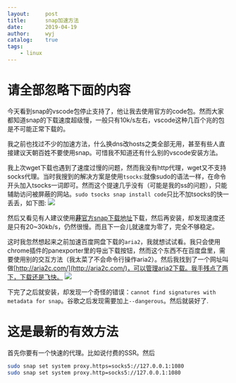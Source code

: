 ```yaml
---
layout:		post
title:		snap加速方法
date:		2019-04-19
author:		wyj
catalog:	true
tags:
    - linux
---
```


# 请全部忽略下面的内容

今天看到snap的vscode包停止支持了，他让我去使用官方的code包。然而大家都知道snap的下载速度超级慢，一般只有10k/s左右，vscode这种几百个兆的包是不可能正常下载的。

我之前也找过不少的加速方法，什么换dns改hosts之类全部无用，甚至有些人直接建议天朝百姓不要使用snap。可惜我不知道还有什么别的vscode安装方法。

我上次wget下载也遇到了速度过慢的问题，然而我没有http代理，wget又不支持socks代理。当时我搜到的解决方案是使用`tsocks`:就像sudo的语法一样，在命令开头加入tsocks一词即可。然而这个提速几乎没有（可能是我的ss的问题），只能辅助访问被屏蔽的网站。`sudo tsocks snap install code`只比不加tsocks的快一丢丢，如下图:
![](https://i.loli.net/2019/04/19/5cb9aa86e1efb.png
)

然后又看见有人建议使用[**非**官方snap下载地址](https://uappexplorer.com/snap/ubuntu/code)下载，然后再安装，却发现速度还是只有20~30kb/s，仍然很慢。而且下一会儿就速度为零了，完全不够稳定。

这时我忽然想起来之前加速百度网盘下载的`aria2`，我就想试试看。我只会使用chrome插件的panexporter里的导出下载按钮，然而这个东西不在百度盘里，需要使用别的交互方法（我太菜了不会命令行操作aria2）。然后我找到了一个网址叫做[http://aria2c.com/](http://aria2c.com/)，可以管理aria2下载。我手残点了两下，下载还是飞快。
![](https://i.loli.net/2019/04/19/5cb9acc972fc0.png
)

下完了之后就安装，却发现一个奇怪的错误：`cannot find signatures with metadata for snap`。谷歌之后发现需要加上`--dangerous`。然后就装好了.

# 这是最新的有效方法

首先你要有一个快速的代理。比如说付费的SSR。然后
```bash
sudo snap set system proxy.https=socks5://127.0.0.1:1080
sudo snap set system proxy.http=socks5://127.0.0.1:1080
```
